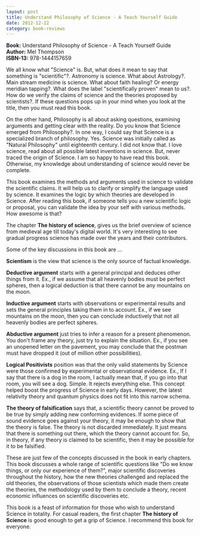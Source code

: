 ```yaml
---
layout: post
title: Understand Philosophy of Science - A Teach Yourself Guide
date: 2012-12-22
category: book-reviews
---
```


**Book:** Understand Philosophy of Science - A Teach Yourself Guide  
**Author:** Mel Thompson  
**ISBN-13:** 978-1444157659

We all know what "Science" is. But, what does it mean to say that something is "scientific"?. Astronomy is science. What about Astrology?. Main stream medicine is science. What about faith healing? Or energy meridian tapping?. What does the label "scientifically proven" mean to us?. How do we verify the claims of science and the theories proposed by scientists?. If these questions pops up in your mind when you look at the title, then you must read this book.  
  
On the other hand, Philosophy is all about asking questions, examining arguments and getting clear with the reality. Do you know that Science emerged from Philosophy?. In one way, I could say that Science is a specialized branch of philosophy. Yes. Science was initially called as "Natural Philosophy" until eighteenth century. I did not know that. I love science, read about all possible latest inventions in science. But, never traced the origin of Science. I am so happy to have read this book. Otherwise, my knowledge about understanding of science would never be complete.  
  
This book examines the methods and arguments used in science to validate the scientific claims. It will help us to clarify or simplify the language used by science. It examines the logic by which theories are developed in Science. After reading this book, if someone tells you a new scientific logic or proposal, you can validate the idea by your self with various methods. How awesome is that?  
  
The chapter **The history of science**, gives us the brief overview of science from medieval age till today's digital world. It's very interesting to see gradual progress science has made over the years and their contributors.  
  
Some of the key discussions in this book are ...  
  
**Scientism** is the view that science is the only source of factual knowledge.  
  
**Deductive argument** starts with a general principal and deduces other things from it. Ex., if we assume that all heavenly bodies must be perfect spheres, then a logical deduction is that there cannot be any mountains on the moon.  
  
**Inductive argument** starts with observations or experimental results and sets the general principles taking them in to account. Ex., if we see mountains on the moon, then you can conclude inductively that not all heavenly bodies are perfect spheres.  
  
**Abductive argument** just tries to infer a reason for a present phenomenon. You don't frame any theory, just try to explain the situation. Ex., if you see an unopened letter on the pavement, you may conclude that the postman must have dropped it (out of million other possibilities).  
  
**Logical Positivists** position was that the only valid statements by Science were those confirmed by experimental or observational evidence. Ex., If I say that there is a dog in the room, I actually mean that, if you go into that room, you will see a dog. Simple. It rejects everything else. This concept helped boost the progress of Science in early days. However, the latest relativity theory and quantum physics does not fit into this narrow schema.  
  
**The theory of falsification** says that, a scientific theory cannot be proved to be true by simply adding new conforming evidences. If some piece of sound evidence goes against your theory, it may be enough to show that the theory is false. The theory is not discarded immediately. It just means that there is something out there, which the theory cannot account for. So, in theory, if any theory is claimed to be scientific, then it may be possible for it to be falsified.  
  
These are just few of the concepts discussed in the book in early chapters. This book discusses a whole range of scientific questions like "Do we know things, or only our experience of them?", major scientific discoveries throughout the history, how the new theories challenged and replaced the old theories, the observations of those scientists which made them create the theories, the methodology used by them to conclude a theory, recent economic influences on scientific discoveries etc.  
  
This book is a feast of information for those who wish to understand Science in totality. For casual readers, the first chapter **The history of Science** is good enough to get a grip of Science. I recommend this book for everyone.  
